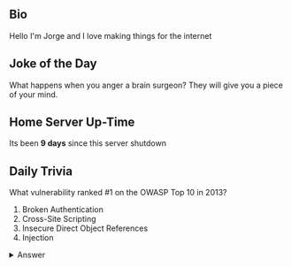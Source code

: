 ## Bio

Hello I'm Jorge and I love making things for the internet

## Joke of the Day

What happens when you anger a brain surgeon? They will give you a piece of your mind.

## Home Server Up-Time

Its been **9 days** since this server shutdown


## Daily Trivia

What vulnerability ranked #1 on the OWASP Top 10 in 2013?
 1. Broken Authentication
 2. Cross-Site Scripting
 3. Insecure Direct Object References
 4. Injection 

<details>
  <summary>Answer</summary>
  Injection 
</details>
